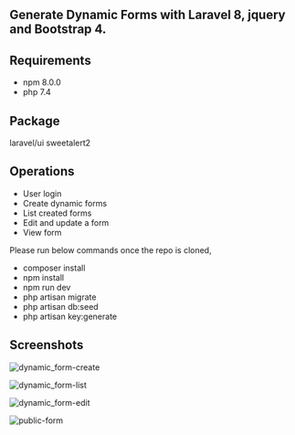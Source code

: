 
## Generate Dynamic Forms with Laravel 8, jquery and Bootstrap 4.

## Requirements

- npm 8.0.0
- php 7.4

## Package

laravel/ui
sweetalert2

## Operations

- User login
- Create dynamic forms
- List created forms
- Edit and update a form
- View form

Please run below commands once the repo is cloned,

- composer install
- npm install
- npm run dev
- php artisan migrate
- php artisan db:seed
- php artisan key:generate

## Screenshots

![dynamic_form-create](https://user-images.githubusercontent.com/28587897/138998602-e8da25c4-9349-4baf-b84a-28971ec83132.png)

![dynamic_form-list](https://user-images.githubusercontent.com/28587897/138998730-ebf2f0de-4e13-424e-9e34-fb6b4b14f9a4.png)

![dynamic_form-edit](https://user-images.githubusercontent.com/28587897/138998773-90dc2187-8c3a-48fb-9f35-5fe4d4ec0d46.png)

![public-form](https://user-images.githubusercontent.com/28587897/138998806-92ba79fe-8634-4c88-a6d2-f3baddb3fb48.png)
